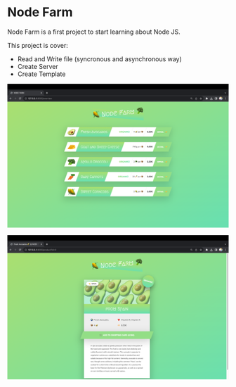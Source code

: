 # Node Farm

Node Farm is a first project to start learning about Node JS.

This project is cover:

- Read and Write file (syncronous and asynchronous way)
- Create Server
- Create Template

![](/screenshot/overview.png)

![](/screenshot/product.png)
